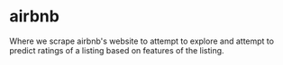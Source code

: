 # airbnb
Where we scrape airbnb's website to attempt to explore and attempt to predict ratings of a listing based on features of the listing.
